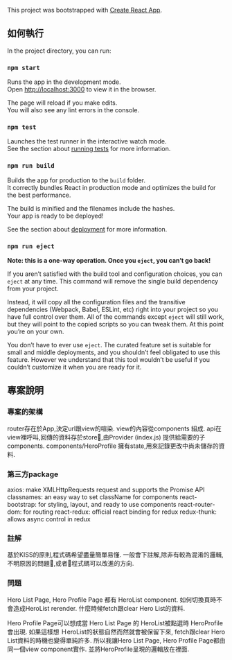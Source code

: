 This project was bootstrapped with [Create React App](https://github.com/facebook/create-react-app).

## 如何執行

In the project directory, you can run:

### `npm start`

Runs the app in the development mode.<br />
Open [http://localhost:3000](http://localhost:3000) to view it in the browser.

The page will reload if you make edits.<br />
You will also see any lint errors in the console.

### `npm test`

Launches the test runner in the interactive watch mode.<br />
See the section about [running tests](https://facebook.github.io/create-react-app/docs/running-tests) for more information.

### `npm run build`

Builds the app for production to the `build` folder.<br />
It correctly bundles React in production mode and optimizes the build for the best performance.

The build is minified and the filenames include the hashes.<br />
Your app is ready to be deployed!

See the section about [deployment](https://facebook.github.io/create-react-app/docs/deployment) for more information.

### `npm run eject`

**Note: this is a one-way operation. Once you `eject`, you can’t go back!**

If you aren’t satisfied with the build tool and configuration choices, you can `eject` at any time. This command will remove the single build dependency from your project.

Instead, it will copy all the configuration files and the transitive dependencies (Webpack, Babel, ESLint, etc) right into your project so you have full control over them. All of the commands except `eject` will still work, but they will point to the copied scripts so you can tweak them. At this point you’re on your own.

You don’t have to ever use `eject`. The curated feature set is suitable for small and middle deployments, and you shouldn’t feel obligated to use this feature. However we understand that this tool wouldn’t be useful if you couldn’t customize it when you are ready for it.

## 專案說明

### 專案的架構

router存在於App,決定url跟view的喧染. view的內容從components 組成.
api在view裡呼叫,回傳的資料存於store,由Provider (index.js) 提供給需要的子components.
components/HeroProfile 擁有state,用來記錄更改中尚未儲存的資料.

### 第三方package

axios: make XMLHttpRequests request and supports the Promise API
classnames: an easy way to set className for components
react-bootstrap: for styling, layout, and ready to use components
react-router-dom: for routing
react-redux: official react binding for redux
redux-thunk: allows async control in redux

### 註解

基於KISS的原則,程式碼希望盡量簡單易懂. 
一般會下註解,除非有較為混淆的邏輯,不明原因的問題,或者程式碼可以改進的方向.

### 問題

Hero List Page, Hero Profile Page 都有 HeroList component. 如何切換頁時不會造成HeroList rerender. 什麼時候fetch跟clear Hero List的資料.

Hero Profile Page可以想成當 Hero List Page 的 HeroList被點選時 HeroProfile會出現. 如果這樣想 ＨeroList的狀態自然而然就會被保留下來, fetch跟clear Hero List資料的時機也變得單純許多. 所以我讓Hero List Page, Hero Profile Page都由同一個view component實作. 並將HeroProfile呈現的邏輯放在裡面.







